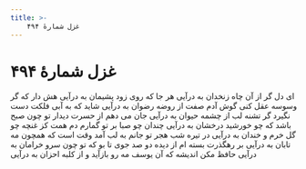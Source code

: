 ```yaml
---
title: >-
    غزل شمارهٔ ۴۹۴
---
```

# غزل شمارهٔ ۴۹۴

ای دل گر از آن چاه زنخدان به درآیی
هر جا که روی زود پشیمان به درآیی
هش دار که گر وسوسه عقل کنی گوش
آدم صفت از روضه رضوان به درآیی
شاید که به آبی فلکت دست نگیرد
گر تشنه لب از چشمه حیوان به درآیی
جان می دهم از حسرت دیدار تو چون صبح
باشد که چو خورشید درخشان به درآیی
چندان چو صبا بر تو گمارم دم همت
کز غنچه چو گل خرم و خندان به درآیی
در تیره شب هجر تو جانم به لب آمد
وقت است که همچون مه تابان به درآیی
بر رهگذرت بسته ام از دیده دو صد جوی
تا بو که تو چون سرو خرامان به درآیی
حافظ مکن اندیشه که آن یوسف مه رو
بازآید و از کلبه احزان به درآیی
